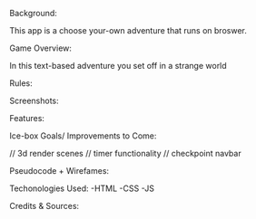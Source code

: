 Background: 

This app is a choose your-own adventure that runs on broswer. 

Game Overview: 

In this text-based adventure you set off in a strange world


Rules: 


Screenshots:


Features:

Ice-box Goals/ Improvements to Come: 

// 3d render scenes
// timer functionality 
// checkpoint navbar

Pseudocode + Wirefames:

Techonologies Used:
-HTML 
-CSS 
-JS


Credits & Sources: 

